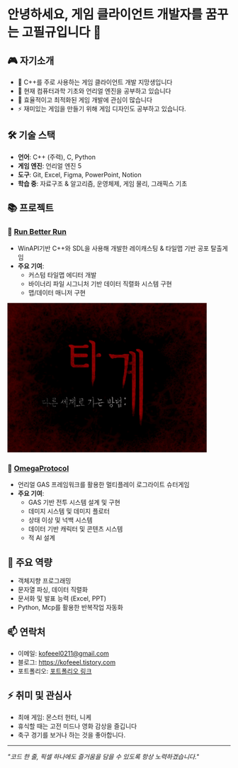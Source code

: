 # 안녕하세요, 게임 클라이언트 개발자를 꿈꾸는 고필규입니다 👋

## 🎮 자기소개
- 🌱 C++를 주로 사용하는 게임 클라이언트 개발 지망생입니다
- 🔭 현재 컴퓨터과학 기초와 언리얼 엔진을 공부하고 있습니다
- 🎯 효율적이고 최적화된 게임 개발에 관심이 많습니다
- ⚡ 재미있는 게임을 만들기 위해 게임 디자인도 공부하고 있습니다.

## 🛠 기술 스택
- **언어**: C++ (주력), C, Python
- **게임 엔진**: 언리얼 엔진 5
- **도구**: Git, Excel, Figma, PowerPoint, Notion
- **학습 중**: 자료구조 & 알고리즘, 운영체제, 게임 물리, 그래픽스 기초

## 📚 프로젝트

### 🎲 [Run Better Run](https://github.com/kofeeel/RunBetterRun)
- WinAPI기반 C++와 SDL을 사용해 개발한 레이캐스팅 & 타일맵 기반 공포 탈출게임
- **주요 기여**: 
  - 커스텀 타일맵 에디터 개발
  - 바이너리 파일 시그니처 기반 데이터 직렬화 시스템 구현
  - 맵/데이터 매니저 구현

<a href="https://github.com/kofeeel/RunBetterRun">
  <img src="https://github.com/leebo155/RunBetterRun/raw/main/screenshots/main.png" width="450">
</a>

### 🎲 [OmegaProtocol](https://github.com/kofeeel/OmegaProtocol)
- 언리얼 GAS 프레임워크를 활용한 멀티플레이 로그라이트 슈터게임
- **주요 기여**: 
  - GAS 기반 전투 시스템 설계 및 구현
  - 데미지 시스템 및 데미지 플로터
  - 상태 이상 및 넉백 시스템
  - 데이터 기반 캐릭터 및 콘텐츠 시스템
  - 적 AI 설계 


## 🌟 주요 역량
- 객체지향 프로그래밍
- 문자열 파싱, 데이터 직렬화 
- 문서화 및 발표 능력 (Excel, PPT)
- Python, Mcp를 활용한 반복작업 자동화

## 📫 연락처
- 이메일: kofeeel0211@gmail.com
- 블로그: https://kofeeel.tistory.com
- 포트폴리오: [포트폴리오 링크]()

## ⚡ 취미 및 관심사
- 최애 게임: 몬스터 헌터, 니케
- 휴식할 때는 고전 미드나 영화 감상을 즐깁니다
- 축구 경기를 보거나 하는 것을 좋아합니다.

---

*"코드 한 줄, 픽셀 하나에도 즐거움을 담을 수 있도록 항상 노력하겠습니다."*
